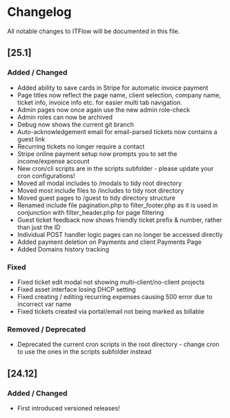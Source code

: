 # Changelog

All notable changes to ITFlow will be documented in this file.

## [25.1]

### Added / Changed
- Added ability to save cards in Stripe for automatic invoice payment
- Page titles now reflect the page name, client selection, company name, ticket info, invoice info etc. for easier multi tab navigation.
- Admin pages now once again use the new admin role-check
- Admin roles can now be archived
- Debug now shows the current git branch
- Auto-acknowledgement email for email-parsed tickets now contains a guest link
- Recurring tickets no longer require a contact
- Stripe online payment setup now prompts you to set the income/expense account
- New cron/cli scripts are in the scripts subfolder - please update your cron configurations!
- Moved all modal includes to /modals to tidy root directory
- Moved most include files to /includes to tidy root directory
- Moved guest pages to /guest to tidy directory structure
- Renamed include file pagination.php to filter_footer.php as it is used in conjunction with filter_header.php for page filtering
- Guest ticket feedback now shows friendly ticket prefix & number, rather than just the ID
- Individual POST handler logic pages can no longer be accessed directly
- Added payment deletion on Payments and client Payments Page
- Added Domains history tracking

### Fixed
- Fixed ticket edit modal not showing multi-client/no-client projects
- Fixed asset interface losing DHCP setting
- Fixed creating / editing recurring expenses causing 500 error due to incorrect var name
- Fixed tickets created via portal/email not being marked as billable

### Removed / Deprecated
- Deprecated the current cron scripts in the root directory - change cron to use the ones in the scripts subfolder instead


## [24.12]

### Added / Changed
- First introduced versioned releases!
